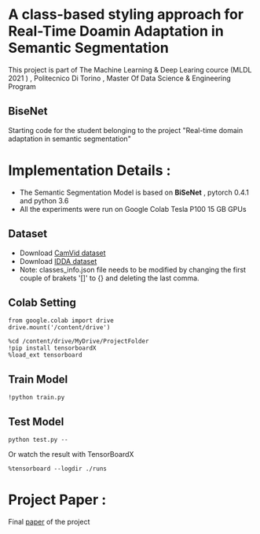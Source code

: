 # A class-based styling approach for Real-Time Doamin Adaptation in Semantic Segmentation
This project is part of The Machine Learning & Deep Learing cource (MLDL 2021 ) , Politecnico Di Torino , Master Of Data Science & Engineering Program 
## BiseNet
Starting code for the student belonging to the project "Real-time domain adaptation in semantic segmentation" <br>
# Implementation Details :
- The Semantic Segmentation Model is based on **BiSeNet** , pytorch 0.4.1 and python 3.6
- All the experiments were run on Google Colab Tesla P100 15 GB GPUs


## Dataset  
- Download [CamVid dataset](https://drive.google.com/file/d/1CKtkLRVU4tGbqLSyFEtJMoZV2ZZ2KDeA/view?usp=sharing)
- Download [IDDA dataset](https://drive.google.com/file/d/1GiUjXp1YBvnJjAf1un07hdHFUrchARa0/view?usp=sharing)
- Note: classes_info.json file needs to be modified by changing the first couple of brakets '[]' to {} and deleting the last comma.

## Colab Setting
```
from google.colab import drive
drive.mount('/content/drive')

%cd /content/drive/MyDrive/ProjectFolder
!pip install tensorboardX
%load_ext tensorboard
```
## Train Model
```
!python train.py
```  

## Test Model
```
python test.py --
```
Or watch the result with TensorBoardX
```
%tensorboard --logdir ./runs
```

# Project Paper :
Final [paper](https://github.com/MatteoM95/Real-time-Domain-Adaptation-in-Semantic-Segmentation/blob/MatteoBranch/Report_Real%20time%20Domain%20Adaptation%20in%20Semantic%20Segmentation.pdf) of the project
